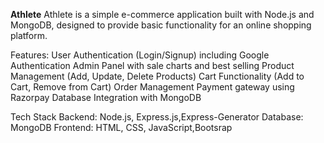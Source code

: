 **Athlete**
 Athlete is a simple e-commerce application built with Node.js and MongoDB, designed to provide basic functionality for an online shopping platform.

Features: User Authentication (Login/Signup) including Google Authentication
Admin Panel with sale charts and best selling
Product Management (Add, Update, Delete Products) 
Cart Functionality (Add to Cart, Remove from Cart) 
Order Management 
Payment gateway using Razorpay 
Database Integration with MongoDB 

Tech Stack
Backend: Node.js, Express.js,Express-Generator 
Database: MongoDB 
Frontend: HTML, CSS, JavaScript,Bootsrap
